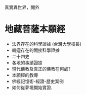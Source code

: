 真實異世界，開外
# 地藏菩薩本願經

- 法界存在的科學證據 (台灣大學校長)
- 輪迴存在的間接科學證據
- 二十四史
- 各地的事蹟證據
- 現代佛教及真正的佛教在何處?
- 本願經的教導
- 佛經記憶術-經證-歷史案例
- 如何從夢境開始實證.
